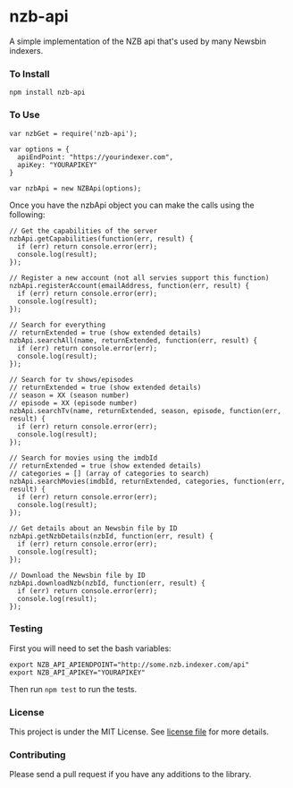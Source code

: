 # nzb-api
A simple implementation of the NZB api that's used by many Newsbin indexers.

### To Install

`npm install nzb-api`

### To Use

```
var nzbGet = require('nzb-api');

var options = {
  apiEndPoint: "https://yourindexer.com",
  apiKey: "YOURAPIKEY"
}

var nzbApi = new NZBApi(options);
```

Once you have the nzbApi object you can make the calls using the following:

```
// Get the capabilities of the server
nzbApi.getCapabilities(function(err, result) {
  if (err) return console.error(err);
  console.log(result);
});

// Register a new account (not all servies support this function)
nzbApi.registerAccount(emailAddress, function(err, result) {
  if (err) return console.error(err);
  console.log(result);
});

// Search for everything
// returnExtended = true (show extended details)
nzbApi.searchAll(name, returnExtended, function(err, result) {
  if (err) return console.error(err);
  console.log(result);
});

// Search for tv shows/episodes
// returnExtended = true (show extended details)
// season = XX (season number)
// episode = XX (episode number)
nzbApi.searchTv(name, returnExtended, season, episode, function(err, result) {
  if (err) return console.error(err);
  console.log(result);
});

// Search for movies using the imdbId
// returnExtended = true (show extended details)
// categories = [] (array of categories to search)
nzbApi.searchMovies(imdbId, returnExtended, categories, function(err, result) {
  if (err) return console.error(err);
  console.log(result);
});

// Get details about an Newsbin file by ID
nzbApi.getNzbDetails(nzbId, function(err, result) {
  if (err) return console.error(err);
  console.log(result);
});

// Download the Newsbin file by ID
nzbApi.downloadNzb(nzbId, function(err, result) {
  if (err) return console.error(err);
  console.log(result);
});
```

### Testing

First you will need to set the bash variables:

```
export NZB_API_APIENDPOINT="http://some.nzb.indexer.com/api"
export NZB_API_APIKEY="YOURAPIKEY"
```

Then run `npm test` to run the tests.

### License

This project is under the MIT License. See [license file](https://raw.githubusercontent.com/hongkongkiwi/node-nzb-api/master/LICENSE) for more details.

### Contributing

Please send a pull request if you have any additions to the library.
